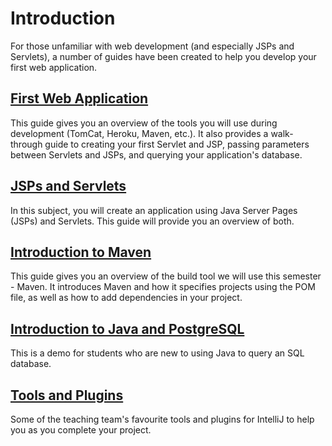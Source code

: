 # Introduction

For those unfamiliar with web development (and especially JSPs and Servlets), a number of guides have been created to
help you develop your first web application.

## [First Web Application](first_web_app.md)

This guide gives you an overview of the tools you will use during development (TomCat, Heroku, Maven, etc.). It 
also provides a walk-through guide to creating your first Servlet and JSP, passing parameters between Servlets and 
JSPs, and querying your application's database.

## [JSPs and Servlets](jsp_servlets.md)

In this subject, you will create an application using Java Server Pages (JSPs) and Servlets. This guide will provide 
you an overview of both.

## [Introduction to Maven](maven.md)

This guide gives you an overview of the build tool we will use this semester - Maven. It introduces Maven and how it
specifies projects using the POM file, as well as how to add dependencies in your project.

## [Introduction to Java and PostgreSQL](java_postgresql.md)

This is a demo for students who are new to using Java to query an SQL database.

## [Tools and Plugins](tools_and_plugins.md)

Some of the teaching team's favourite tools and plugins for IntelliJ to help you as you complete your project.

